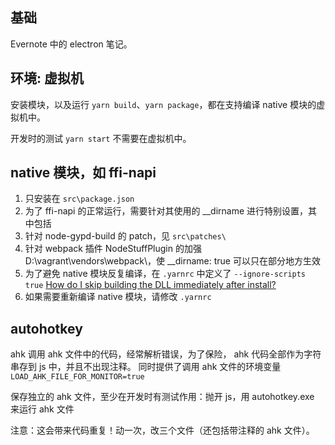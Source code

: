 ## 基础

Evernote 中的 electron 笔记。

## 环境: 虚拟机

安装模块，以及运行 `yarn build`、`yarn package`，都在支持编译 native 模块的虚拟机中。

开发时的测试 `yarn start` 不需要在虚拟机中。

## native 模块，如 ffi-napi

1. 只安装在 `src\package.json`
2. 为了 ffi-napi 的正常运行，需要针对其使用的 \_\_dirname 进行特别设置，其中包括
3. 针对 node-gypd-build 的 patch，见 `src\patches\`
4. 针对 webpack 插件 NodeStuffPlugin 的加强 D:\vagrant\vendors\webpack\，使 \_\_dirname: true 可以只在部分地方生效
5. 为了避免 native 模块反复编译，在 `.yarnrc` 中定义了 `--ignore-scripts true` [How do I skip building the DLL immediately after install?](https://electron-react-boilerplate.js.org/docs/faq/#how-do-i-skip-building-the-dll-immediately-after-install)
6. 如果需要重新编译 native 模块，请修改 `.yarnrc`

## autohotkey

ahk 调用 ahk 文件中的代码，经常解析错误，为了保险， ahk 代码全部作为字符串存到 js 中，并且不出现注释。 同时提供了调用 ahk 文件的环境变量 `LOAD_AHK_FILE_FOR_MONITOR=true`

保存独立的 ahk 文件，至少在开发时有测试作用：抛开 js，用 autohotkey.exe 来运行 ahk 文件

注意：这会带来代码重复！动一次，改三个文件（还包括带注释的 ahk 文件）。
